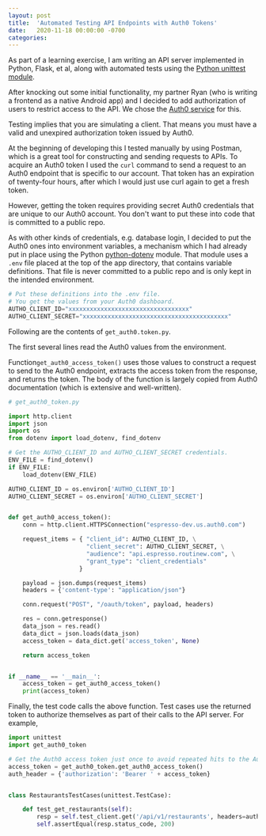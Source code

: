 ```yaml
---
layout: post
title:  'Automated Testing API Endpoints with Auth0 Tokens'
date:   2020-11-18 00:00:00 -0700
categories: 
---
```

As part of a learning exercise, I am writing an API server implemented in Python, Flask, et al, 
along with automated tests using the [Python unittest module](https://docs.python.org/3/library/unittest.html).

After knocking out some initial functionality, my partner Ryan (who is writing a frontend as a native Android app) and I decided to add authorization of users to restrict access to the API. We chose
the [Auth0 service](https://auth0.com/) for this.

Testing implies that you are simulating a client. That means you must have a valid and 
unexpired authorization token issued by Auth0.

At the beginning of developing this I tested manually by using Postman, which is a great tool for
constructing and sending requests to APIs. To acquire an Auth0 token I used the `curl` command to
send a request to an Auth0 endpoint that is specific to our account. That token has an expiration of
twenty-four hours, after which I would just use curl again to get a fresh token.

However, getting the token requires providing secret Auth0 credentials that are unique to our Auth0
account. You don't want to put these into code that is committed to a public repo.

As with other kinds of credentials, e.g. database login, I decided to put the Auth0 ones into
environment variables, a mechanism which I had already put in place using the Python
[python-dotenv](https://pypi.org/project/python-dotenv/) module. That module uses a `.env` file
placed at the top of the app directory, that contains variable definitions. That file is never
committed to a public repo and is only kept in the intended environment.

~~~~~ python
# Put these definitions into the .env file.
# You get the values from your Auth0 dashboard.
AUTHO_CLIENT_ID="xxxxxxxxxxxxxxxxxxxxxxxxxxxxxxxxxx"
AUTHO_CLIENT_SECRET="xxxxxxxxxxxxxxxxxxxxxxxxxxxxxxxxxxxxxxxxx"
~~~~~


Following are the contents of `get_auth0.token.py`. 

The first several lines read the Auth0 values from the environment.

Function`get_auth0_access_token()` uses those values to construct a request to send
to the Auth0 endpoint, extracts the access token from the response, and returns the token.
The body of the function is largely copied from Auth0 documentation (which is extensive
and well-written).

~~~~~ python
# get_auth0_token.py

import http.client
import json
import os
from dotenv import load_dotenv, find_dotenv

# Get the AUTHO_CLIENT_ID and AUTHO_CLIENT_SECRET credentials.
ENV_FILE = find_dotenv()
if ENV_FILE:
    load_dotenv(ENV_FILE)

AUTHO_CLIENT_ID = os.environ['AUTHO_CLIENT_ID']
AUTHO_CLIENT_SECRET = os.environ['AUTHO_CLIENT_SECRET']


def get_auth0_access_token():
    conn = http.client.HTTPSConnection("espresso-dev.us.auth0.com")

    request_items = { "client_id": AUTHO_CLIENT_ID, \
                      "client_secret": AUTHO_CLIENT_SECRET, \
                      "audience": "api.espresso.routinew.com", \
                      "grant_type": "client_credentials"
                    }

    payload = json.dumps(request_items)
    headers = {'content-type': "application/json"}

    conn.request("POST", "/oauth/token", payload, headers)

    res = conn.getresponse()
    data_json = res.read()
    data_dict = json.loads(data_json)
    access_token = data_dict.get('access_token', None)

    return access_token


if __name__ == '__main__':
    access_token = get_auth0_access_token()
    print(access_token)

~~~~~

Finally, the test code calls the above function. Test cases use the returned token to authorize
themselves as part of their calls to the API server. For example,

~~~~~ python
import unittest
import get_auth0_token

# Get the Auth0 access token just once to avoid repeated hits to the Auth0 API
access_token = get_auth0_token.get_auth0_access_token()
auth_header = {'authorization': 'Bearer ' + access_token}


class RestaurantsTestCases(unittest.TestCase):

    def test_get_restaurants(self):
        resp = self.test_client.get('/api/v1/restaurants', headers=auth_header)
        self.assertEqual(resp.status_code, 200)

~~~~~